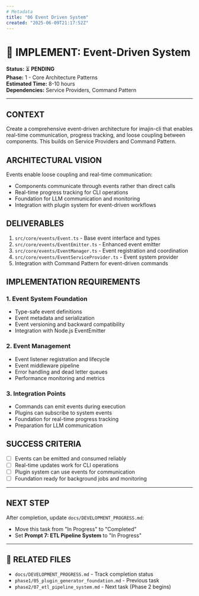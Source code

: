 ```yaml
---
# Metadata
title: "06 Event Driven System"
created: "2025-06-09T21:17:52Z"
---
```


# 🚀 IMPLEMENT: Event-Driven System

**Status:** ⏳ **PENDING**  
**Phase:** 1 - Core Architecture Patterns  
**Estimated Time:** 8-10 hours  
**Dependencies:** Service Providers, Command Pattern  

---

## CONTEXT
Create a comprehensive event-driven architecture for imajin-cli that enables real-time communication, progress tracking, and loose coupling between components. This builds on Service Providers and Command Pattern.

## ARCHITECTURAL VISION
Events enable loose coupling and real-time communication:
- Components communicate through events rather than direct calls
- Real-time progress tracking for CLI operations
- Foundation for LLM communication and monitoring
- Integration with plugin system for event-driven workflows

## DELIVERABLES
1. `src/core/events/Event.ts` - Base event interface and types
2. `src/core/events/EventEmitter.ts` - Enhanced event emitter
3. `src/core/events/EventManager.ts` - Event registration and coordination
4. `src/core/events/EventServiceProvider.ts` - Event system provider
5. Integration with Command Pattern for event-driven commands

## IMPLEMENTATION REQUIREMENTS

### 1. Event System Foundation
- Type-safe event definitions
- Event metadata and serialization
- Event versioning and backward compatibility
- Integration with Node.js EventEmitter

### 2. Event Management
- Event listener registration and lifecycle
- Event middleware pipeline
- Error handling and dead letter queues
- Performance monitoring and metrics

### 3. Integration Points
- Commands can emit events during execution
- Plugins can subscribe to system events
- Foundation for real-time progress tracking
- Preparation for LLM communication

## SUCCESS CRITERIA
- [ ] Events can be emitted and consumed reliably
- [ ] Real-time updates work for CLI operations
- [ ] Plugin system can use events for communication
- [ ] Foundation ready for background jobs and monitoring

---

## NEXT STEP
After completion, update `docs/DEVELOPMENT_PROGRESS.md`:
- Move this task from "In Progress" to "Completed"
- Set **Prompt 7: ETL Pipeline System** to "In Progress"

---

## 🔗 **RELATED FILES**
- `docs/DEVELOPMENT_PROGRESS.md` - Track completion status
- `phase1/05_plugin_generator_foundation.md` - Previous task
- `phase2/07_etl_pipeline_system.md` - Next task (Phase 2 begins) 